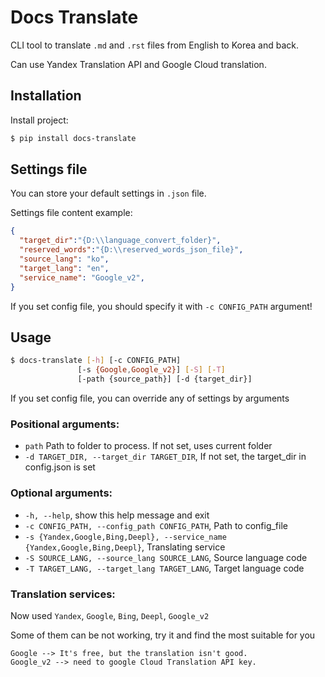 # Docs Translate

CLI tool to translate `.md` and `.rst` files from English to Korea and back.

Can use Yandex Translation API and Google Cloud translation.

## Installation

Install project:

```bash
$ pip install docs-translate
```

## Settings file

You can store your default settings in `.json` file.

Settings file content example:

```.json
{
  "target_dir":"{D:\\language_convert_folder}",
  "reserved_words":"{D:\\reserved_words_json_file}",
  "source_lang": "ko",
  "target_lang": "en",
  "service_name": "Google_v2",
}
```

If you set config file, you should specify it with `-c CONFIG_PATH` argument!

## Usage

```bash
$ docs-translate [-h] [-c CONFIG_PATH]
               [-s {Google,Google_v2}] [-S] [-T]
               [-path {source_path}] [-d {target_dir}]
```

If you set config file, you can override any of settings by arguments

### Positional arguments:
* `path` Path to folder to process. If not set, uses current folder
* `-d TARGET_DIR, --target_dir TARGET_DIR`, If not set, the target_dir in config.json is set

### Optional arguments:
* `-h, --help`, show this help message and exit
* `-c CONFIG_PATH, --config_path CONFIG_PATH`, Path to config_file
* `-s {Yandex,Google,Bing,Deepl}, --service_name {Yandex,Google,Bing,Deepl}`, Translating service
* `-S SOURCE_LANG, --source_lang SOURCE_LANG`, Source language code
* `-T TARGET_LANG, --target_lang TARGET_LANG`, Target language code

### Translation services:
Now used `Yandex`, `Google`, `Bing`, `Deepl`, `Google_v2`

Some of them can be not working, try it and find the most suitable for you  

`Google --> It's free, but the translation isn't good.`  
`Google_v2 --> need to google Cloud Translation API key.` 